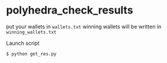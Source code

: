 # polyhedra_check_results

put your wallets in `wallets.txt`
winning wallets will be written in `winning_wallets.txt`

Launch script

```
$ python get_res.py

